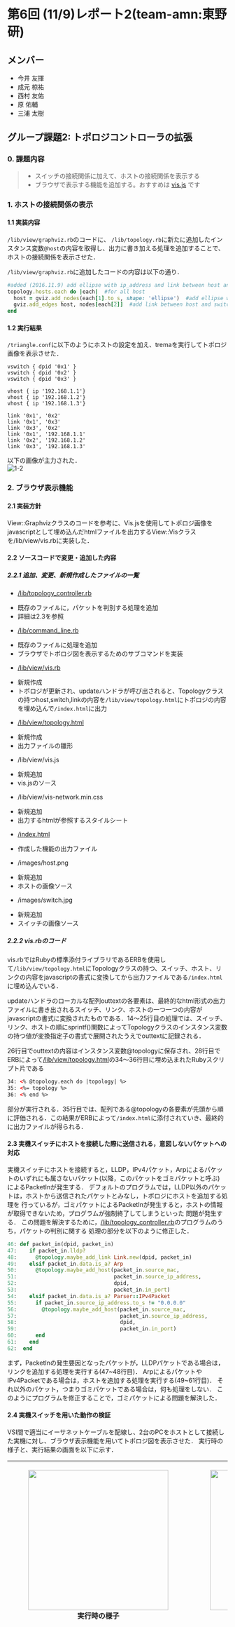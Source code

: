 # 第6回 (11/9)レポート2(team-amn:東野研)
## メンバー
* 今井 友揮
* 成元 椋祐
* 西村 友佑
* 原 佑輔
* 三浦 太樹

## グループ課題2: トポロジコントローラの拡張
### 0. 課題内容
>* スイッチの接続関係に加えて、ホストの接続関係を表示する
>* ブラウザで表示する機能を追加する。おすすめは [vis.js](https://github.com/almende/vis) です

### 1. ホストの接続関係の表示
#### 1.1 実装内容
`/lib/view/graphviz.rb`のコードに、
`/lib/topology.rb`に新たに追加したインスタンス変数`@host`の内容を取得し、出力に書き加える処理を追加することで、ホストの接続関係を表示させた．

`/lib/view/graphviz.rb`に追加したコードの内容は以下の通り．
```ruby
#added (2016.11.9) add ellipse with ip_address and link between host and switch
topology.hosts.each do |each|  #for all host
  host = gviz.add_nodes(each[1].to_s, shape: 'ellipse')  #add ellipse with ip_address(each[1])
  gviz.add_edges host, nodes[each[2]]  #add link between host and switch(each[2]:switch dpid)
end
```
#### 1.2 実行結果
`/triangle.conf`に以下のようにホストの設定を加え、tremaを実行してトポロジ画像を表示させた．
```
vswitch { dpid '0x1' }
vswitch { dpid '0x2' }
vswitch { dpid '0x3' }

vhost { ip '192.168.1.1'}
vhost { ip '192.168.1.2'}
vhost { ip '192.168.1.3'}

link '0x1', '0x2'
link '0x1', '0x3'
link '0x3', '0x2'
link '0x1', '192.168.1.1'
link '0x2', '192.168.1.2'
link '0x3', '192.168.1.3'
```
以下の画像が主力された．  
![1-2](./graphs/test.png)

### 2. ブラウザ表示機能
#### 2.1 実装方針
View::Graphvizクラスのコードを参考に、Vis.jsを使用してトポロジ画像をjavascriptとして埋め込んだhtmlファイルを出力するView::Visクラスを/lib/view/vis.rbに実装した．
#### 2.2 ソースコードで変更・追加した内容
##### 2.2.1 追加、変更、新規作成したファイルの一覧
* [/lib/topology_controller.rb](/lib/topology_controller.rb)
 - 既存のファイルに，パケットを判別する処理を追加
 - 詳細は2.3を参照
* [/lib/command_line.rb](/lib/command_line.rb)
 - 既存のファイルに処理を追加
 - ブラウザでトポロジ図を表示するためのサブコマンドを実装
* [/lib/view/vis.rb](./lib/view/vis.rb)
 - 新規作成
 - トポロジが更新され、updateハンドラが呼び出されると、Topologyクラスの持つhost,switch,linkの内容を`/lib/view/topology.html`にトポロジの内容を埋め込んで`/index.html`に出力
* [/lib/view/topology.html](./lib/view/topology.html)
 - 新規作成
 - 出力ファイルの雛形
* /lib/view/vis.js
 - 新規追加
 - vis.jsのソース
* /lib/view/vis-network.min.css
 - 新規追加
 - 出力するhtmlが参照するスタイルシート
* [/index.html](./index.html)
 - 作成した機能の出力ファイル
* /images/host.png
 - 新規追加
 - ホストの画像ソース
* /images/switch.jpg
 - 新規追加
 - スイッチの画像ソース

##### 2.2.2 vis.rbのコード
vis.rbではRubyの標準添付ライブラリであるERBを使用して`/lib/view/topology.html`にTopologyクラスの持つ、スイッチ、ホスト、リンクの内容をjavascriptの書式に変換してから出力ファイルである`/index.html`に埋め込んでいる．

updateハンドラのローカルな配列outtextの各要素は、最終的なhtml形式の出力ファイルに書き出されるスイッチ、リンク、ホストの一つ一つの内容がjavascriptの書式に変換されたものである．14〜25行目の処理では、スイッチ、リンク、ホストの順にsprintf()関数によってTopologyクラスのインスタンス変数の持つ値が変換指定子の書式で展開されたうえでouttextに記録される．

26行目でouttextの内容はインスタンス変数@topologyに保存され、28行目でERBによって[/lib/view/topology.html](./lib/view/topology.html)の34〜36行目に埋め込まれたRubyスクリプト片である
```html
34: <% @topology.each do |topology| %>
35: <%= topology %>
36: <% end %>
```
部分が実行される．35行目では、配列である@topologyの各要素が先頭から順に評価される．この結果がERBによって`/index.html`に添付されていき、最終的に出力ファイルが得られる．

#### 2.3 実機スイッチにホストを接続した際に送信される，意図しないパケットへの対応
実機スイッチにホストを接続すると，LLDP，IPv4パケット，Arpによるパケットのいずれにも属さないパケット(以降，このパケットをゴミパケットと呼ぶ)
によるPacketInが発生する．
デフォルトのプログラムでは，LLDP以外のパケットは，ホストから送信されたパケットとみなし，トポロジにホストを追加する処理を
行っているが，ゴミパケットによるPacketInが発生すると，ホストの情報が取得できないため，プログラムが強制終了してしまうといった
問題が発生する．
この問題を解決するために，[/lib/topology_controller.rb](topology_controller.rb)のプログラムのうち，パケットの判別に関する
処理の部分を以下のように修正した．
```ruby
46: def packet_in(dpid, packet_in)
47:    if packet_in.lldp?
48:      @topology.maybe_add_link Link.new(dpid, packet_in)
49:    elsif packet_in.data.is_a? Arp
50:      @topology.maybe_add_host(packet_in.source_mac,
51:                               packet_in.source_ip_address,
52:                               dpid,
53:                               packet_in.in_port)
54:    elsif packet_in.data.is_a? Parser::IPv4Packet
55:      if packet_in.source_ip_address.to_s != "0.0.0.0"
56:        @topology.maybe_add_host(packet_in.source_mac,
57:                                 packet_in.source_ip_address,
58:                                 dpid,
59:                                 packet_in.in_port)
60:      end
61:    end
62:  end
```
まず，PacketInの発生要因となったパケットが，LLDPパケットである場合は，リンクを追加する処理を実行する(47~48行目)．
ArpによるパケットやIPv4Packetである場合は，ホストを追加する処理を実行する(49~61行目)．
それ以外のパケット，つまりゴミパケットである場合は，何も処理をしない．
このようにプログラムを修正することで，ゴミパケットによる問題を解決した．

#### 2.4 実機スイッチを用いた動作の検証
VSI間で適当にイーサネットケーブルを配線し、2台のPCをホストとして接続した実機に対し、ブラウザ表示機能を用いてトポロジ図を表示させた．
実行時の様子と、実行結果の画面を以下に示す．  

|<figure><img src="./img_report/real_machine.jpg" height="320px"><br><figcaption>実行時の様子</figcaption></figure>|<figure><img src="./img_report/screenshot_real.png" height="320px"><br><figcaption>表示結果</figcaption></figure>|
|:--:|:--:|
